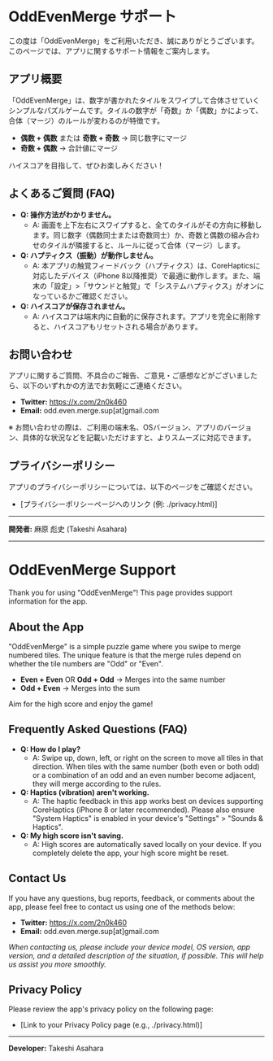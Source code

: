 # OddEvenMerge サポート

この度は「OddEvenMerge」をご利用いただき、誠にありがとうございます。
このページでは、アプリに関するサポート情報をご案内します。

## アプリ概要

「OddEvenMerge」は、数字が書かれたタイルをスワイプして合体させていくシンプルなパズルゲームです。タイルの数字が「奇数」か「偶数」かによって、合体（マージ）のルールが変わるのが特徴です。

* **偶数 + 偶数** または **奇数 + 奇数** → 同じ数字にマージ
* **奇数 + 偶数** → 合計値にマージ

ハイスコアを目指して、ぜひお楽しみください！

## よくあるご質問 (FAQ)

* **Q: 操作方法がわかりません。**
    * A: 画面を上下左右にスワイプすると、全てのタイルがその方向に移動します。同じ数字（偶数同士または奇数同士）か、奇数と偶数の組み合わせのタイルが隣接すると、ルールに従って合体（マージ）します。
* **Q: ハプティクス（振動）が動作しません。**
    * A: 本アプリの触覚フィードバック（ハプティクス）は、CoreHapticsに対応したデバイス（iPhone 8以降推奨）で最適に動作します。また、端末の「設定」>「サウンドと触覚」で「システムハプティクス」がオンになっているかご確認ください。
* **Q: ハイスコアが保存されません。**
    * A: ハイスコアは端末内に自動的に保存されます。アプリを完全に削除すると、ハイスコアもリセットされる場合があります。

## お問い合わせ

アプリに関するご質問、不具合のご報告、ご意見・ご感想などがございましたら、以下のいずれかの方法でお気軽にご連絡ください。

* **Twitter:** https://x.com/2n0k460
* **Email:** odd.even.merge.sup[at]gmail.com

※ お問い合わせの際は、ご利用の端末名、OSバージョン、アプリのバージョン、具体的な状況などを記載いただけますと、よりスムーズに対応できます。

## プライバシーポリシー

アプリのプライバシーポリシーについては、以下のページをご確認ください。

* [プライバシーポリシーページへのリンク (例: ./privacy.html)]

---

**開発者:** 麻原 彪史 (Takeshi Asahara)


---
# OddEvenMerge Support

Thank you for using "OddEvenMerge"!
This page provides support information for the app.

## About the App

"OddEvenMerge" is a simple puzzle game where you swipe to merge numbered tiles. The unique feature is that the merge rules depend on whether the tile numbers are "Odd" or "Even".

* **Even + Even** OR **Odd + Odd** → Merges into the same number
* **Odd + Even** → Merges into the sum

Aim for the high score and enjoy the game!

## Frequently Asked Questions (FAQ)

* **Q: How do I play?**
    * A: Swipe up, down, left, or right on the screen to move all tiles in that direction. When tiles with the same number (both even or both odd) or a combination of an odd and an even number become adjacent, they will merge according to the rules.
* **Q: Haptics (vibration) aren't working.**
    * A: The haptic feedback in this app works best on devices supporting CoreHaptics (iPhone 8 or later recommended). Please also ensure "System Haptics" is enabled in your device's "Settings" > "Sounds & Haptics".
* **Q: My high score isn't saving.**
    * A: High scores are automatically saved locally on your device. If you completely delete the app, your high score might be reset.

## Contact Us

If you have any questions, bug reports, feedback, or comments about the app, please feel free to contact us using one of the methods below:

* **Twitter:** https://x.com/2n0k460
* **Email:** odd.even.merge.sup[at]gmail.com

*When contacting us, please include your device model, OS version, app version, and a detailed description of the situation, if possible. This will help us assist you more smoothly.*

## Privacy Policy

Please review the app's privacy policy on the following page:

* [Link to your Privacy Policy page (e.g., ./privacy.html)]

---

**Developer:** Takeshi Asahara
